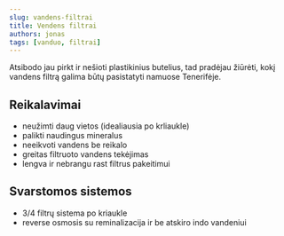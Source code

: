 ```yaml
---
slug: vandens-filtrai
title: Vendens filtrai
authors: jonas
tags: [vanduo, filtrai]
---
```


Atsibodo jau pirkt ir nešioti plastikinius butelius, tad pradėjau žiūrėti, kokį vandens filtrą galima būtų pasistatyti namuose Tenerifėje.


## Reikalavimai
- neužimti daug vietos (idealiausia po krliaukle)
- palikti naudingus mineralus
- neeikvoti vandens be reikalo
- greitas filtruoto vandens tekėjimas
- lengva ir nebrangu rast filtrus pakeitimui


## Svarstomos sistemos
- 3/4 filtrų sistema po kriaukle
- reverse osmosis su reminalizacija ir be atskiro indo vandeniui


